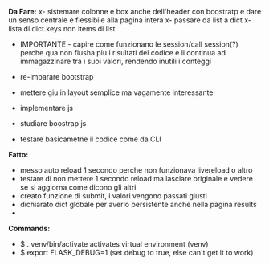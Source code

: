 **Da Fare:**
x- sistemare colonne e box anche dell'header con boostratp e dare un senso centrale e flessibile alla pagina intera
x- passare da list  a dict
x- lista di dict.keys non items di list
- IMPORTANTE - capire come funzionano le session/call session(?) perche qua non flusha piu i risultati del codice e li continua ad immagazzinare tra i suoi valori, rendendo inutili i conteggi

- re-imparare bootstrap
- mettere giu in layout semplice ma vagamente interessante
- implementare js
- studiare boostrap js
- testare basicametne il codice come da CLI

**Fatto:**
- messo auto reload 1 secondo perche non funzionava livereload o altro
- testare di non mettere 1 secondo reload ma lasciare originale e vedere se si aggiorna come dicono gli altri
- creato funzione di submit, i valori vengono passati giusti
- dichiarato dict globale per averlo persistente anche nella pagina results
-


**Commands:**
- $ . venv/bin/activate
    activates virtual environment (venv)
- $ export FLASK_DEBUG=1
    (set debug to true, else can't get it to work)
